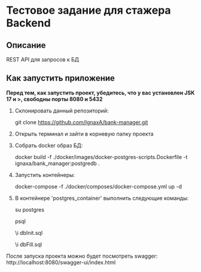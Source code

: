 # Тестовое задание для стажера Backend

## Описание
REST API для запросов к БД

## Как запустить приложение
**Перед тем, как запустить проект, убедитесь, что у вас установлен JSK 17 и >, свободны порты 8080 и 5432**
1. Склонировать данный репозиторий:

	git clone https://github.com/IgnaxA/bank-manager.git
2. Открыть терминал и зайти в корневую папку проекта
3. Собрать docker образ БД:

	docker build -f ./docker/images/docker-postgres-scripts.Dockerfile -t ignaxa/bank_manager:postgredb .
4. Запустить контейнеры:

	docker-compose -f ./docker/composes/docker-compose.yml up -d
5. В контейнере 'postgres_container' выполнить следующие команды:

	su postgres

	psql
    
	\i dbInit.sql

	\i dbFill.sql

После запуска проекта можно будет посмотреть swagger: 
http://localhost:8080/swagger-ui/index.html